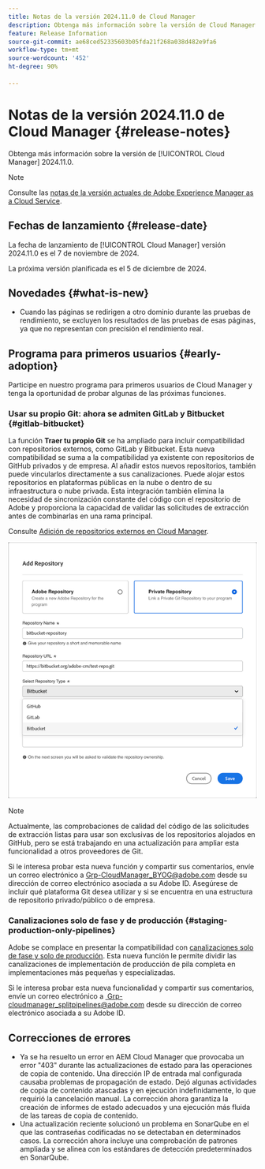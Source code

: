 ```yaml
---
title: Notas de la versión 2024.11.0 de Cloud Manager
description: Obtenga más información sobre la versión de Cloud Manager 2024.11.0.
feature: Release Information
source-git-commit: ae68ced52335603b05fda21f268a038d482e9fa6
workflow-type: tm+mt
source-wordcount: '452'
ht-degree: 90%

---
```


# Notas de la versión 2024.11.0 de Cloud Manager {#release-notes}

Obtenga más información sobre la versión de [!UICONTROL Cloud Manager] 2024.11.0.

>[!NOTE]
>
>Consulte las [notas de la versión actuales de Adobe Experience Manager as a Cloud Service](https://experienceleague.adobe.com/es/docs/experience-manager-cloud-service/content/release-notes/home).

## Fechas de lanzamiento {#release-date}

<!-- SAVE FOR FUTURE POSSIBLE USE No notable bugs or features for the September release of Cloud Manager. -->

La fecha de lanzamiento de [!UICONTROL Cloud Manager] versión 2024.11.0 es el 7 de noviembre de 2024. 

La próxima versión planificada es el 5 de diciembre de 2024.

## Novedades {#what-is-new}

* Cuando las páginas se redirigen a otro dominio durante las pruebas de rendimiento, se excluyen los resultados de las pruebas de esas páginas, ya que no representan con precisión el rendimiento real. <!-- (CMGR-5637) -->

## Programa para primeros usuarios {#early-adoption}

Participe en nuestro programa para primeros usuarios de Cloud Manager y tenga la oportunidad de probar algunas de las próximas funciones.

### Usar su propio Git: ahora se admiten GitLab y Bitbucket {#gitlab-bitbucket}

<!-- BOTH CS & AMS -->

La función **Traer tu propio Git** se ha ampliado para incluir compatibilidad con repositorios externos, como GitLab y Bitbucket. Esta nueva compatibilidad se suma a la compatibilidad ya existente con repositorios de GitHub privados y de empresa. Al añadir estos nuevos repositorios, también puede vincularlos directamente a sus canalizaciones. Puede alojar estos repositorios en plataformas públicas en la nube o dentro de su infraestructura o nube privada. Esta integración también elimina la necesidad de sincronización constante del código con el repositorio de Adobe y proporciona la capacidad de validar las solicitudes de extracción antes de combinarlas en una rama principal.

Consulte [Adición de repositorios externos en Cloud Manager](/help/managing-code/external-repositories.md).

![Cuadro de diálogo Añadir repositorio](/help/release-notes/assets/repositories-add-release-notes.png)

>[!NOTE]
>
>Actualmente, las comprobaciones de calidad del código de las solicitudes de extracción listas para usar son exclusivas de los repositorios alojados en GitHub, pero se está trabajando en una actualización para ampliar esta funcionalidad a otros proveedores de Git.

Si le interesa probar esta nueva función y compartir sus comentarios, envíe un correo electrónico a [Grp-CloudManager_BYOG@adobe.com](mailto:Grp-CloudManager_BYOG@adobe.com) desde su dirección de correo electrónico asociada a su Adobe ID. Asegúrese de incluir qué plataforma Git desea utilizar y si se encuentra en una estructura de repositorio privado/público o de empresa.

### Canalizaciones solo de fase y de producción {#staging-production-only-pipelines}

Adobe se complace en presentar la compatibilidad con [canalizaciones solo de fase y solo de producción](/help/using/stage-prod-only.md). Esta nueva función le permite dividir las canalizaciones de implementación de producción de pila completa en implementaciones más pequeñas y especializadas.

Si le interesa probar esta nueva funcionalidad y compartir sus comentarios, envíe un correo electrónico a [ Grp-cloudmanager_splitpipelines@adobe.com](mailto:Grp-cloudmanager_splitpipelines@adobe.com) desde su dirección de correo electrónico asociada a su Adobe ID.

## Correcciones de errores

* Ya se ha resuelto un error en AEM Cloud Manager que provocaba un error &quot;403&quot; durante las actualizaciones de estado para las operaciones de copia de contenido. Una dirección IP de entrada mal configurada causaba problemas de propagación de estado. Dejó algunas actividades de copia de contenido atascadas y en ejecución indefinidamente, lo que requirió la cancelación manual. La corrección ahora garantiza la creación de informes de estado adecuados y una ejecución más fluida de las tareas de copia de contenido. <!-- (CMGR-62739) -->
* Una actualización reciente solucionó un problema en SonarQube en el que las contraseñas codificadas no se detectaban en determinados casos. La corrección ahora incluye una comprobación de patrones ampliada y se alinea con los estándares de detección predeterminados en SonarQube. <!-- CMGR-62682 -->

<!-- Known Issues {#known-issues}

* A -->
